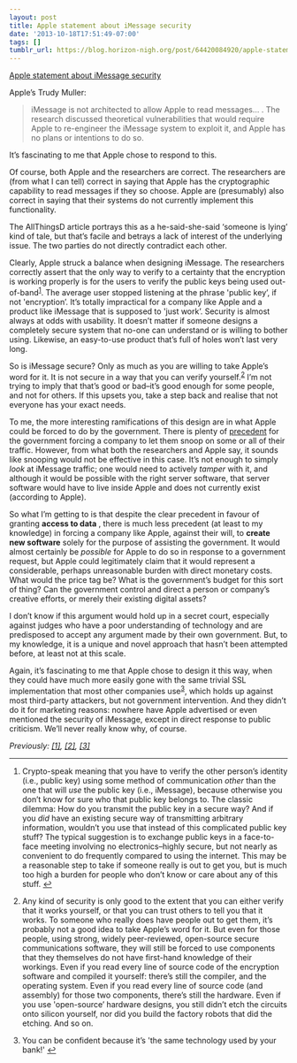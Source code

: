 ```yaml
---
layout: post
title: Apple statement about iMessage security
date: '2013-10-18T17:51:49-07:00'
tags: []
tumblr_url: https://blog.horizon-nigh.org/post/64420084920/apple-statement-about-imessage-security
---
```

[Apple statement about iMessage security](http://allthingsd.com/20131018/apple-no-we-cant-read-your-imessages/)  

Apple’s Trudy Muller:

> iMessage is not architected to allow Apple to read messages… . The research discussed theoretical vulnerabilities that would require Apple to re-engineer the iMessage system to exploit it, and Apple has no plans or intentions to do so.

It’s fascinating to me that Apple chose to respond to this.

Of course, both Apple and the researchers are correct. The researchers are (from what I can tell) correct in saying that Apple has the cryptographic capability to read messages if they so choose. Apple are (presumably) also correct in saying that their systems do not currently implement this functionality.

The AllThingsD article portrays this as a he-said-she-said ‘someone is lying’ kind of tale, but that’s facile and betrays a lack of interest of the underlying issue. The two parties do not directly contradict each other.

Clearly, Apple struck a balance when designing iMessage. The researchers correctly assert that the only way to verify to a certainty that the encryption is working properly is for the users to verify the public keys being used out-of-band<sup id="fnref:1"><a href="#fn:1" class="footnote-ref" role="doc-noteref">1</a></sup>. The average user stopped listening at the phrase 'public key’, if not 'encryption’. It’s totally impractical for a company like Apple and a product like iMessage that is supposed to 'just work’. Security is almost always at odds with usability. It doesn’t matter if someone designs a completely secure system that no-one can understand or is willing to bother using. Likewise, an easy-to-use product that’s full of holes won’t last very long.

So is iMessage secure? Only as much as you are willing to take Apple’s word for it. It is not secure in a way that you can verify yourself.<sup id="fnref:2"><a href="#fn:2" class="footnote-ref" role="doc-noteref">2</a></sup> I’m not trying to imply that that’s good or bad–it’s good enough for some people, and not for others. If this upsets you, take a step back and realise that not everyone has your exact needs.

To me, the more interesting ramifications of this design are in what Apple could be forced to do by the government. There is plenty of [precedent](https://en.wikipedia.org/wiki/Lavabit) for the government forcing a company to let them snoop on some or all of their traffic. However, from what both the researchers and Apple say, it sounds like snooping would not be effective in this case. It’s not enough to simply _look_ at iMessage traffic; one would need to actively _tamper_ with it, and although it would be possible with the right server software, that server software would have to live inside Apple and does not currently exist (according to Apple).

So what I’m getting to is that despite the clear precedent in favour of granting **access to data** , there is much less precedent (at least to my knowledge) in forcing a company like Apple, against their will, to **create new software** solely for the purpose of assisting the government. It would almost certainly be _possible_ for Apple to do so in response to a government request, but Apple could legitimately claim that it would represent a considerable, perhaps unreasonable burden with direct monetary costs. What would the price tag be? What is the government’s budget for this sort of thing? Can the government control and direct a person or company’s creative efforts, or merely their existing digital assets?

I don’t know if this argument would hold up in a secret court, especially against judges who have a poor understanding of technology and are predisposed to accept any argument made by their own government. But, to my knowledge, it is a unique and novel approach that hasn’t been attempted before, at least not at this scale.

Again, it’s fascinating to me that Apple chose to design it this way, when they could have much more easily gone with the same trivial SSL implementation that most other companies use<sup id="fnref:3"><a href="#fn:3" class="footnote-ref" role="doc-noteref">3</a></sup>, which holds up against most third-party attackers, but not government intervention. And they didn’t do it for marketing reasons: nowhere have Apple advertised or even mentioned the security of iMessage, except in direct response to public criticism. We’ll never really know why, of course.

_Previously: [[1]](/2013/10/17/more-on-imessage-encryption.html), [[2]](/2013/06/26/can-apple-read-your-imessages.html), [[3]](/2013/06/19/imessage-and-facetime-are-end-to-end-encrypted.html)_

* * *

1. Crypto-speak meaning that you have to verify the other person’s identity (i.e., public key) using some method of communication _other_ than the one that will _use_ the public key (i.e., iMessage), because otherwise you don’t know for sure who that public key belongs to. The classic dilemma: How do you transmit the public key in a secure way? And if you _did_ have an existing secure way of transmitting arbitrary information, wouldn’t you use that instead of this complicated public key stuff? The typical suggestion is to exchange public keys in a face-to-face meeting involving no electronics–highly secure, but not nearly as convenient to do frequently compared to using the internet. This may be a reasonable step to take if someone really is out to get you, but is much too high a burden for people who don’t know or care about any of this stuff.&nbsp;[↩︎](#fnref:1)

2. Any kind of security is only good to the extent that you can either verify that it works yourself, or that you can trust others to tell you that it works. To someone who really does have people out to get them, it’s probably not a good idea to take Apple’s word for it. But even for those people, using strong, widely peer-reviewed, open-source secure communications software, they will still be forced to use components that they themselves do not have first-hand knowledge of their workings. Even if you read every line of source code of the encryption software and compiled it yourself: there’s still the compiler, and the operating system. Even if you read every line of source code (and assembly) for those two components, there’s still the hardware. Even if you use 'open-source’ hardware designs, you still didn’t etch the circuits onto silicon yourself, nor did you build the factory robots that did the etching. And so on.

3. You can be confident because it’s 'the same technology used by your bank!'&nbsp;[↩︎](#fnref:3)

